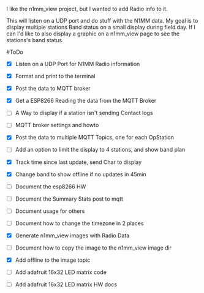 I like the n1mm_view project, but I wanted to add Radio info to it.

This will listen on a UDP port and do stuff with the N1MM data. 
My goal is to display multiple stations Band status on a small display during field day.
If I can I'd like to also display a graphic on a n1mm_view page to see the stations's band status.


#ToDo
- [x] Listen on a UDP Port for N1MM Radio information
- [x] Format and print to the terminal
- [x] Post the data to MQTT broker
- [x] Get a ESP8266 Reading the data from the MQTT Broker
- [ ] A Way to display if a station isn't sending Contact logs
- [ ] MQTT broker settings and howto
- [X] Post the data to multiple MQTT Topics, one for each OpStation
- [ ] Add an option to limit the display to 4 stations, and show band plan
- [x] Track time since last update, send Char to display
- [X] Change band to show offline if no updates in 45min
- [ ] Document the esp8266 HW
- [ ] Document the Summary Stats post to mqtt
- [ ] Document usage for others
- [ ] Document how to change the timezone in 2 places
- [x] Generate n1mm_view images with Radio Data
- [ ] Document how to copy the image to the n1mm_view image dir
- [X] Add offline to the image topic
- [ ] Add adafruit 16x32 LED matrix code
- [ ] Add adafruit 16x32 LED matrix HW docs

